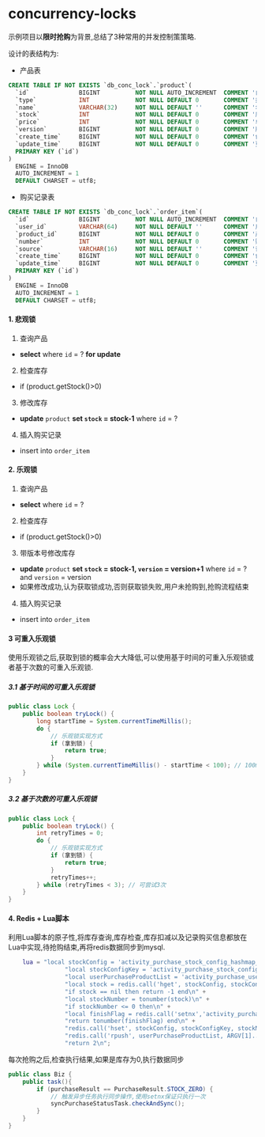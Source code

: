 # concurrency-locks

示例项目以**限时抢购**为背景,总结了3种常用的并发控制策策略.

设计的表结构为:

- 产品表
```sql
CREATE TABLE IF NOT EXISTS `db_conc_lock`.`product`(
  `id`              BIGINT          NOT NULL AUTO_INCREMENT  COMMENT '自增主键',
  `type`            INT             NOT NULL DEFAULT 0       COMMENT '类型',
  `name`            VARCHAR(32)     NOT NULL DEFAULT ''      COMMENT '名称',
  `stock`           INT             NOT NULL DEFAULT 0       COMMENT '库存数量',
  `price`           INT             NOT NULL DEFAULT 0       COMMENT '单价',
  `version`         BIGINT          NOT NULL DEFAULT 0       COMMENT '版本号',
  `create_time`     BIGINT          NOT NULL DEFAULT 0       COMMENT '创建时间',
  `update_time`     BIGINT          NOT NULL DEFAULT 0       COMMENT '更新时间',
  PRIMARY KEY (`id`)
)
  ENGINE = InnoDB
  AUTO_INCREMENT = 1
  DEFAULT CHARSET = utf8;
```

- 购买记录表
```sql
CREATE TABLE IF NOT EXISTS `db_conc_lock`.`order_item`(
  `id`              BIGINT          NOT NULL AUTO_INCREMENT  COMMENT '自增主键',
  `user_id`         VARCHAR(64)     NOT NULL DEFAULT ''      COMMENT '用户id',
  `product_id`      BIGINT          NOT NULL DEFAULT 0       COMMENT '产品id',
  `number`          INT             NOT NULL DEFAULT 0       COMMENT '购买数量',
  `source`          VARCHAR(16)     NOT NULL DEFAULT ''      COMMENT '请求来源',
  `create_time`     BIGINT          NOT NULL DEFAULT 0       COMMENT '创建时间',
  `update_time`     BIGINT          NOT NULL DEFAULT 0       COMMENT '更新时间',
  PRIMARY KEY (`id`)
)
  ENGINE = InnoDB
  AUTO_INCREMENT = 1
  DEFAULT CHARSET = utf8;
```

#### 1. 悲观锁
   1. 查询产品
   - **select** where `id` = ? **for update**
   2. 检查库存
   - if (product.getStock()>0)
   3. 修改库存
   - **update** `product` **set `stock` = stock-1** where `id` = ?
   4. 插入购买记录
   - insert into `order_item`
#### 2. 乐观锁
   1. 查询产品
   - **select** where `id` = ?
   2. 检查库存
   - if (product.getStock()>0)
   3. 带版本号修改库存
   - **update** `product` **set `stock` = stock-1, `version` = version+1** where `id` = ? and `version` = version
   - 如果修改成功,认为获取锁成功,否则获取锁失败,用户未抢购到,抢购流程结束
   4. 插入购买记录
   - insert into `order_item`

#### 3 可重入乐观锁
使用乐观锁之后,获取到锁的概率会大大降低,可以使用基于时间的可重入乐观锁或者基于次数的可重入乐观锁.
##### 3.1 基于时间的可重入乐观锁
```java
public class Lock {
    public boolean tryLock() {
        long startTime = System.currentTimeMillis();
        do {
            // 乐观锁实现方式
            if (拿到锁) {
                return true;
            }
        } while (System.currentTimeMillis() - startTime < 100); // 100ms内可再次尝试
    }
}
```
##### 3.2 基于次数的可重入乐观锁
```java
public class Lock {
    public boolean tryLock() {
        int retryTimes = 0;
        do {
            // 乐观锁实现方式
            if (拿到锁) {
                return true;
            }
            retryTimes++;
        } while (retryTimes < 3); // 可尝试3次
    }
}
```
#### 4. Redis + Lua脚本
利用Lua脚本的原子性,将库存查询,库存检查,库存扣减以及记录购买信息都放在Lua中实现,待抢购结束,再将redis数据同步到mysql.
```lua
    lua = "local stockConfig = 'activity_purchase_stock_config_hashmap_'..KEYS[1]\n" +
                "local stockConfigKey = 'activity_purchase_stock_config_stock_key_'..KEYS[1]\n" +
                "local userPurchaseProductList = 'activity_purchase_user_product_list_'..KEYS[1]\n" +
                "local stock = redis.call('hget', stockConfig, stockConfigKey)\n" +
                "if stock == nil then return -1 end\n" +
                "local stockNumber = tonumber(stock)\n" +
                "if stockNumber <= 0 then\n" +
                "local finishFlag = redis.call('setnx','activity_purchase_status_'..KEYS[1],1)" +
                "return tonumber(finishFlag) end\n" +
                "redis.call('hset', stockConfig, stockConfigKey, stockNumber-1)\n" +
                "redis.call('rpush', userPurchaseProductList, ARGV[1]..'-'..ARGV[2]..'-'..ARGV[3])\n" +
                "return 2\n";
```
每次抢购之后,检查执行结果,如果是库存为0,执行数据同步
```java
public class Biz {
    public task(){
        if (purchaseResult == PurchaseResult.STOCK_ZERO) {
            // 触发异步任务执行同步操作,使用setnx保证只执行一次
            syncPurchaseStatusTask.checkAndSync();
        }
    }
}
```
